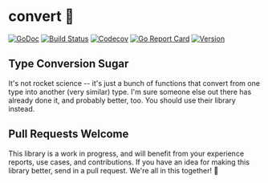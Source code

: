 # convert 🚀

[![GoDoc](https://img.shields.io/badge/go-documentation-blue.svg?style=flat-square)](http://pkg.go.dev/github.com/benpate/rosetta/convert)
[![Build Status](https://img.shields.io/github/workflow/status/benpate/convert/Go/main)](https://github.com/benpate/rosetta/convert/actions/workflows/go.yml)
[![Codecov](https://img.shields.io/codecov/c/github/benpate/convert.svg?style=flat-square)](https://codecov.io/gh/benpate/convert)
[![Go Report Card](https://goreportcard.com/badge/github.com/benpate/rosetta/convert?style=flat-square)](https://goreportcard.com/report/github.com/benpate/rosetta/convert)
[![Version](https://img.shields.io/github/v/release/benpate/convert?include_prereleases&style=flat-square&color=brightgreen)](https://github.com/benpate/rosetta/convert/releases)

## Type Conversion Sugar

It's not rocket science -- it's just a bunch of functions that convert from one type into another (very similar) type.  I'm sure someone else out there has already done it, and probably better, too.  You should use their library instead.

## Pull Requests Welcome

This library is a work in progress, and will benefit from your experience reports, use cases, and contributions.  If you have an idea for making this library better, send in a pull request.  We're all in this together! 🚀
